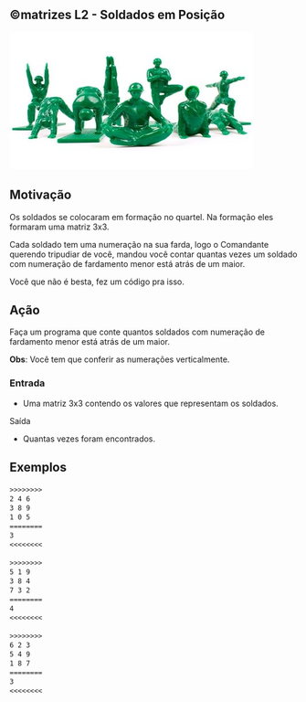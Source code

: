 ## ©matrizes L2 - Soldados em Posição


![](__capa.jpg)

## Motivação

Os soldados se colocaram em formação no quartel. Na formação eles formaram uma matriz 3x3.

Cada soldado tem uma numeração na sua farda, logo o Comandante querendo tripudiar de você, mandou você contar quantas vezes um soldado com numeração de fardamento menor está atrás de um maior.

Você que não é besta, fez um código pra isso.

## Ação

Faça um programa que conte quantos soldados com numeração de fardamento menor está atrás de um maior.

**Obs**: Você tem que conferir as numerações verticalmente.

### Entrada

* Uma matriz 3x3 contendo os valores que representam os soldados.

Saída

* Quantas vezes foram encontrados.

## Exemplos

```
>>>>>>>>
2 4 6
3 8 9
1 0 5
========
3
<<<<<<<<

>>>>>>>>
5 1 9
3 8 4
7 3 2
========
4
<<<<<<<<

>>>>>>>>
6 2 3
5 4 9
1 8 7
========
3
<<<<<<<<
```
